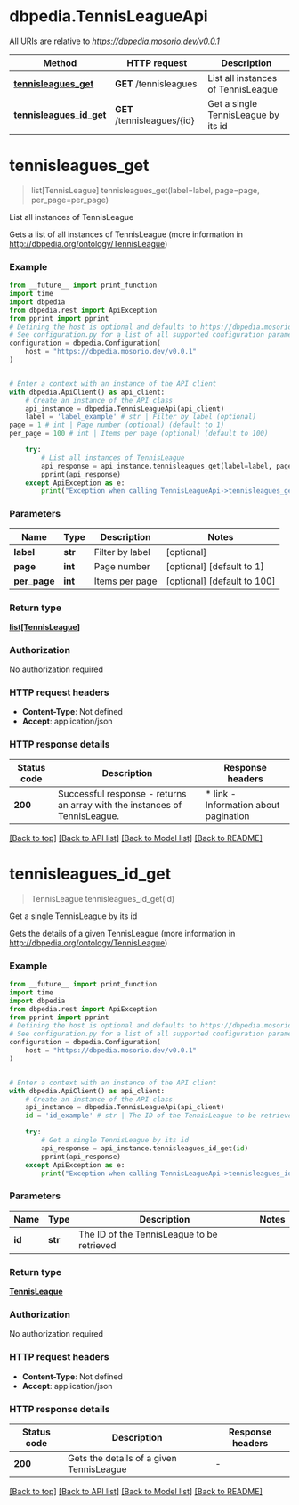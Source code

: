 # dbpedia.TennisLeagueApi

All URIs are relative to *https://dbpedia.mosorio.dev/v0.0.1*

Method | HTTP request | Description
------------- | ------------- | -------------
[**tennisleagues_get**](TennisLeagueApi.md#tennisleagues_get) | **GET** /tennisleagues | List all instances of TennisLeague
[**tennisleagues_id_get**](TennisLeagueApi.md#tennisleagues_id_get) | **GET** /tennisleagues/{id} | Get a single TennisLeague by its id


# **tennisleagues_get**
> list[TennisLeague] tennisleagues_get(label=label, page=page, per_page=per_page)

List all instances of TennisLeague

Gets a list of all instances of TennisLeague (more information in http://dbpedia.org/ontology/TennisLeague)

### Example

```python
from __future__ import print_function
import time
import dbpedia
from dbpedia.rest import ApiException
from pprint import pprint
# Defining the host is optional and defaults to https://dbpedia.mosorio.dev/v0.0.1
# See configuration.py for a list of all supported configuration parameters.
configuration = dbpedia.Configuration(
    host = "https://dbpedia.mosorio.dev/v0.0.1"
)


# Enter a context with an instance of the API client
with dbpedia.ApiClient() as api_client:
    # Create an instance of the API class
    api_instance = dbpedia.TennisLeagueApi(api_client)
    label = 'label_example' # str | Filter by label (optional)
page = 1 # int | Page number (optional) (default to 1)
per_page = 100 # int | Items per page (optional) (default to 100)

    try:
        # List all instances of TennisLeague
        api_response = api_instance.tennisleagues_get(label=label, page=page, per_page=per_page)
        pprint(api_response)
    except ApiException as e:
        print("Exception when calling TennisLeagueApi->tennisleagues_get: %s\n" % e)
```

### Parameters

Name | Type | Description  | Notes
------------- | ------------- | ------------- | -------------
 **label** | **str**| Filter by label | [optional] 
 **page** | **int**| Page number | [optional] [default to 1]
 **per_page** | **int**| Items per page | [optional] [default to 100]

### Return type

[**list[TennisLeague]**](TennisLeague.md)

### Authorization

No authorization required

### HTTP request headers

 - **Content-Type**: Not defined
 - **Accept**: application/json

### HTTP response details
| Status code | Description | Response headers |
|-------------|-------------|------------------|
**200** | Successful response - returns an array with the instances of TennisLeague. |  * link - Information about pagination <br>  |

[[Back to top]](#) [[Back to API list]](../README.md#documentation-for-api-endpoints) [[Back to Model list]](../README.md#documentation-for-models) [[Back to README]](../README.md)

# **tennisleagues_id_get**
> TennisLeague tennisleagues_id_get(id)

Get a single TennisLeague by its id

Gets the details of a given TennisLeague (more information in http://dbpedia.org/ontology/TennisLeague)

### Example

```python
from __future__ import print_function
import time
import dbpedia
from dbpedia.rest import ApiException
from pprint import pprint
# Defining the host is optional and defaults to https://dbpedia.mosorio.dev/v0.0.1
# See configuration.py for a list of all supported configuration parameters.
configuration = dbpedia.Configuration(
    host = "https://dbpedia.mosorio.dev/v0.0.1"
)


# Enter a context with an instance of the API client
with dbpedia.ApiClient() as api_client:
    # Create an instance of the API class
    api_instance = dbpedia.TennisLeagueApi(api_client)
    id = 'id_example' # str | The ID of the TennisLeague to be retrieved

    try:
        # Get a single TennisLeague by its id
        api_response = api_instance.tennisleagues_id_get(id)
        pprint(api_response)
    except ApiException as e:
        print("Exception when calling TennisLeagueApi->tennisleagues_id_get: %s\n" % e)
```

### Parameters

Name | Type | Description  | Notes
------------- | ------------- | ------------- | -------------
 **id** | **str**| The ID of the TennisLeague to be retrieved | 

### Return type

[**TennisLeague**](TennisLeague.md)

### Authorization

No authorization required

### HTTP request headers

 - **Content-Type**: Not defined
 - **Accept**: application/json

### HTTP response details
| Status code | Description | Response headers |
|-------------|-------------|------------------|
**200** | Gets the details of a given TennisLeague |  -  |

[[Back to top]](#) [[Back to API list]](../README.md#documentation-for-api-endpoints) [[Back to Model list]](../README.md#documentation-for-models) [[Back to README]](../README.md)

